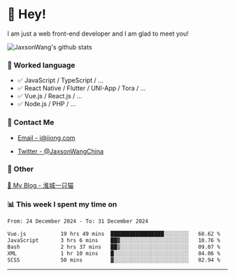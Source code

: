 # 👋 Hey!

I am just a web front-end developer and I am glad to meet you!

![JaxsonWang's github stats](https://github-readme-stats.vercel.app/api?username=JaxsonWang&&show_icons=true&&title_color=1abc9c&&icon_color=1abc9c)


### 📝 Worked language

- ✅ JavaScript / TypeScript / ...
- ✅ React Native / Flutter / UNI-App / Tora / ...
- ✅ Vue.js / React.js / ...
- ✅ Node.js / PHP / ...

### 📮 Contact Me

- [Email - i@iiong.com](mailto:i@iiong.com)

- [Twitter - @JaxsonWangChina](https://twitter.com/JaxsonWangChina)

### 🤪 Other

[📌 My Blog - 淮城一只猫](https://iiong.com)

### 📊 This week I spent my time on

<!--START_SECTION:waka-->

```txt
From: 24 December 2024 - To: 31 December 2024

Vue.js           19 hrs 49 mins  █████████████████░░░░░░░░   68.62 %
JavaScript       3 hrs 6 mins    ██▓░░░░░░░░░░░░░░░░░░░░░░   10.76 %
Bash             2 hrs 37 mins   ██▒░░░░░░░░░░░░░░░░░░░░░░   09.07 %
XML              1 hr 10 mins    █░░░░░░░░░░░░░░░░░░░░░░░░   04.06 %
SCSS             50 mins         ▓░░░░░░░░░░░░░░░░░░░░░░░░   02.94 %
```

<!--END_SECTION:waka-->

---

